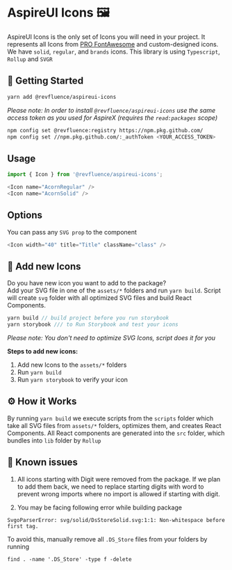 # AspireUI Icons 🖼

AspireUI Icons is the only set of Icons you will need in your project. It represents all Icons from [PRO FontAwesome](https://fontawesome.com/v6/icons) and custom-designed icons. We have `solid`, `regular`, and `brands` icons. This library is using `Typescript`, `Rollup` and `SVGR`

## 👷 Getting Started

```bash
yarn add @revfluence/aspireui-icons
```

_Please note: In order to install `@revfluence/aspireui-icons` use the same access token as you used for AspireX (requires the `read:packages` scope)_

```bash
npm config set @revfluence:registry https://npm.pkg.github.com/
npm config set //npm.pkg.github.com/:_authToken <YOUR_ACCESS_TOKEN>
```

## Usage

```js
import { Icon } from '@revfluence/aspireui-icons';

<Icon name="AcornRegular" />
<Icon name="AcornSolid" />
```

## Options

You can pass any `SVG prop` to the component

```js
<Icon width="40" title="Title" className="class" />
```

## 🌳 Add new Icons

Do you have new icon you want to add to the package?  
Add your SVG file in one of the `assets/*` folders and run `yarn build`. Script will create `svg` folder with all optimized SVG files and build React Components.

```js
yarn build // build project before you run storybook
yarn storybook /// to Run Storybook and test your icons
```

_Please note: You don't need to optimize SVG Icons, script does it for you_

**Steps to add new icons:**

1. Add new Icons to the `assets/*` folders
2. Run `yarn build`
3. Run `yarn storybook` to verify your icon

## ⚙️ How it Works

By running `yarn build` we execute scripts from the `scripts` folder which take all SVG files from `assets/*` folders, optimizes them, and creates React Components. All React components are generated into the `src` folder, which bundles into `lib` folder by `Rollup`

## 🐞 Known issues

1. All icons starting with Digit were removed from the package. If we plan to add them back, we need to replace starting digits with word to prevent wrong imports where no import is allowed if starting with digit.

2. You may be facing following error while building package

```
SvgoParserError: svg/solid/DsStoreSolid.svg:1:1: Non-whitespace before first tag.
```

To avoid this, manually remove all `.DS_Store` files from your folders by running

```
find . -name '.DS_Store' -type f -delete
```
